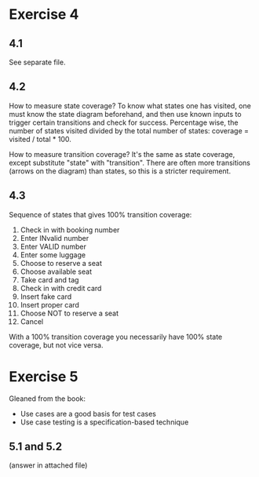 # Exercise 4

## 4.1

See separate file.

## 4.2

How to measure state coverage?
To know what states one has visited, one must know the state diagram beforehand, and then use known inputs to trigger certain transitions and check for success.
Percentage wise, the number of states visited divided by the total number of states: coverage = visited / total * 100.

How to measure transition coverage?
It's the same as state coverage, except substitute "state" with "transition".
There are often more transitions (arrows on the diagram) than states, so this is a stricter requirement.

## 4.3

Sequence of states that gives 100% transition coverage:

1. Check in with booking number
2. Enter INvalid number
3. Enter VALID number
4. Enter some luggage
5. Choose to reserve a seat
6. Choose available seat
7. Take card and tag
8. Check in with credit card
9. Insert fake card
10. Insert proper card
11. Choose NOT to reserve a seat
12. Cancel

With a 100% transition coverage you necessarily have 100% state coverage, but not vice versa.

# Exercise 5

Gleaned from the book:
* Use cases are a good basis for test cases
* Use case testing is a specification-based technique

## 5.1 and 5.2

(answer in attached file)

